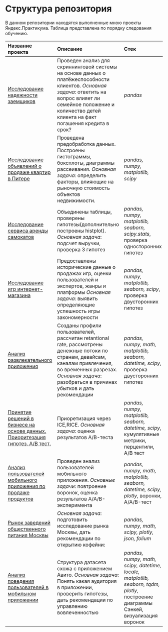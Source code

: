 # Структура репозитория
В данном репозитории находятся выполненные мною проекты Яндекс.Практикума. Таблица представлена по порядку следования обучению.

| **Название проекта**                            | **Описание**        | **Стек**     |
|:------------------------------------------------| :-------------------|:--------------------------------|
| [Исследование надежности заемщиков](https://github.com/katerinabazh/yandex_practicum_data_analyst/tree/master/Исследование%20надежности%20заемщиков)| Проведен анализ для скриннинговой системы на основе данных о платёжеспособности клиентов.  _Основная задача_: ответить на вопрос влияет ли семейное положение и количество детей клиента на факт погашения кредита в срок? | *pandas*|
| [Исследование объявлений о продаже квартир в Питере](https://github.com/katerinabazh/yandex_practicum_data_analyst/tree/master/Исследование%20объявлений%20о%20продаже%20квартир%20в%20Питере)| Проведена предобработка данных. Построены гистограммы, боксплоты, диаграммы рассеивания.  _Основная задача_: определить факторы, влияющие на рыночную стоимость объектов недвижимости. | *pandas, numpy, matplotlib, scipy*|
| [Исследование сервиса аренды самокатов](https://github.com/katerinabazh/yandex_practicum_data_analyst/tree/master/Исследование%20сервиса%20аренды%20самокатов) | Объединены таблицы, проверены гипотезы(дополнительно построены histplot). _Основная задача_: подсчет выручки, проверка 3 гипотез | *pandas, numpy, matplotlib, seaborn, scipy.stats*, проверка односторонних гипотез|
| [Исследование игр интернет-магазина](https://github.com/katerinabazh/yandex_practicum_data_analyst/tree/master/Исследование%20игр%20интернет-магазина) | Предоставлены исторические данные о продажах игр, оценки пользователей и экспертов, жанры и платформы _Основная задача_: выявить определяющие успешность игры закономерности | *pandas, numpy, matplotlib, seaborn, scipy*, проверка двусторонних гипотез |
| [Анализ развлекательного приложения](https://github.com/katerinabazh/yandex_practicum_data_analyst/tree/master/Анализ%20развлекательного%20приложения) | Созданы профили пользователей, рассчитан retantional rate, рассмотрены денежные потоки по странам, девайсам, каналам привлечения, во временных разрезах. _Основная задача_: разобраться в причинах убытков и дать рекомендации  | *pandas, numpy, math, matplotlib, seaborn, datetime, scipy*, проверка двусторонних гипотез |
| [Принятие решений в бизнесе на основе данных. Приоритезация гипотез. A/B тест.](https://github.com/katerinabazh/yandex_practicum_data_analyst/tree/master/Принятие%20решений%20в%20бизнесе%20на%20основе%20данных.%20Приоритезация%20гипотез.%20AB%20тест.) | Приоретизация через ICE,RICE. _Основная задача_: оценка результатов A/B-теста | *pandas, numpy, matplotlib, seaborn, datetime, scipy*, кумулятивные метрики, перцентили, A/B тест |
| [Анализ пользователей мобильного приложения по продаже продуктов](https://github.com/katerinabazh/yandex_practicum_data_analyst/tree/master/Анализ%20пользователей%20мобильного%20приложения%20по%20продаже%20продуктов) | Проведен анализ пользователей мобильного приложения. _Основные задачи_: повтроение воронок, оценка результатов A/A/B-эксперимента | *pandas, numpy, math, matplotlib, seaborn, datetime, scipy, plotly*, воронки, A/A/B-тест|
|[Рынок заведений общественного питания Москвы](https://github.com/katerinabazh/yandex_practicum_data_analyst/tree/master/Рынок%20заведений%20общественного%20питания%20Москвы)| _Основная задача_: подготовить исследование рынка Москвы, дать рекомендации по открытию кофейни:|*pandas, numpy, math, scipy, plotly, json, folium* |
| [Анализ поведения пользователей в мобильном приложении](https://github.com/katerinabazh/profile/tree/main/Анализ%20поведения%20пользователей%20в%20мобильном%20приложении) | Структура датасета схожа с приложением Авито.  _Основная задача_: Понять какая аудитория в приложении, проверить гипотезы, дать рекомендации по управлению вовлеченностью | *pandas, numpy, math, scipy, datetime, locale, matplotlib, seaborn, tqdm, plotly*, построение диаграммы Сэнкей, визуализация воронок |
